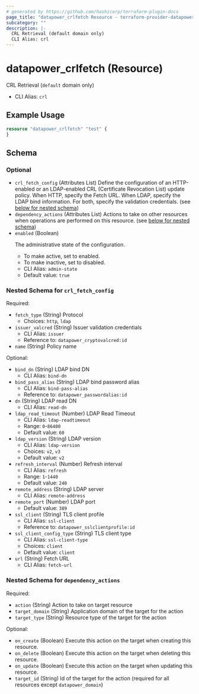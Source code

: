 ```yaml
---
# generated by https://github.com/hashicorp/terraform-plugin-docs
page_title: "datapower_crlfetch Resource - terraform-provider-datapower"
subcategory: ""
description: |-
  CRL Retrieval (default domain only)
  CLI Alias: crl
---
```


# datapower_crlfetch (Resource)

CRL Retrieval (`default` domain only)
  - CLI Alias: `crl`

## Example Usage

```terraform
resource "datapower_crlfetch" "test" {
}
```

<!-- schema generated by tfplugindocs -->
## Schema

### Optional

- `crl_fetch_config` (Attributes List) Define the configuration of an HTTP-enabled or an LDAP-enabled CRL (Certificate Revocation List) update policy. When HTTP, specify the Fetch URL. When LDAP, specify the LDAP bind information. For both, specify the validation credentials. (see [below for nested schema](#nestedatt--crl_fetch_config))
- `dependency_actions` (Attributes List) Actions to take on other resources when operations are performed on this resource. (see [below for nested schema](#nestedatt--dependency_actions))
- `enabled` (Boolean) <p>The administrative state of the configuration.</p><ul><li>To make active, set to enabled.</li><li>To make inactive, set to disabled.</li></ul>
  - CLI Alias: `admin-state`
  - Default value: `true`

<a id="nestedatt--crl_fetch_config"></a>
### Nested Schema for `crl_fetch_config`

Required:

- `fetch_type` (String) Protocol
  - Choices: `http`, `ldap`
- `issuer_valcred` (String) Issuer validation credentials
  - CLI Alias: `issuer`
  - Reference to: `datapower_cryptovalcred:id`
- `name` (String) Policy name

Optional:

- `bind_dn` (String) LDAP bind DN
  - CLI Alias: `bind-dn`
- `bind_pass_alias` (String) LDAP bind password alias
  - CLI Alias: `bind-pass-alias`
  - Reference to: `datapower_passwordalias:id`
- `dn` (String) LDAP read DN
  - CLI Alias: `read-dn`
- `ldap_read_timeout` (Number) LDAP Read Timeout
  - CLI Alias: `ldap-readtimeout`
  - Range: `0`-`86400`
  - Default value: `60`
- `ldap_version` (String) LDAP version
  - CLI Alias: `ldap-version`
  - Choices: `v2`, `v3`
  - Default value: `v2`
- `refresh_interval` (Number) Refresh interval
  - CLI Alias: `refresh`
  - Range: `1`-`1440`
  - Default value: `240`
- `remote_address` (String) LDAP server
  - CLI Alias: `remote-address`
- `remote_port` (Number) LDAP port
  - Default value: `389`
- `ssl_client` (String) TLS client profile
  - CLI Alias: `ssl-client`
  - Reference to: `datapower_sslclientprofile:id`
- `ssl_client_config_type` (String) TLS client type
  - CLI Alias: `ssl-client-type`
  - Choices: `client`
  - Default value: `client`
- `url` (String) Fetch URL
  - CLI Alias: `fetch-url`


<a id="nestedatt--dependency_actions"></a>
### Nested Schema for `dependency_actions`

Required:

- `action` (String) Action to take on target resource
- `target_domain` (String) Application domain of the target for the action
- `target_type` (String) Resource type of the target for the action

Optional:

- `on_create` (Boolean) Execute this action on the target when creating this resource.
- `on_delete` (Boolean) Execute this action on the target when deleting this resource.
- `on_update` (Boolean) Execute this action on the target when updating this resource.
- `target_id` (String) Id of the target for the action (required for all resources except `datapower_domain`)
